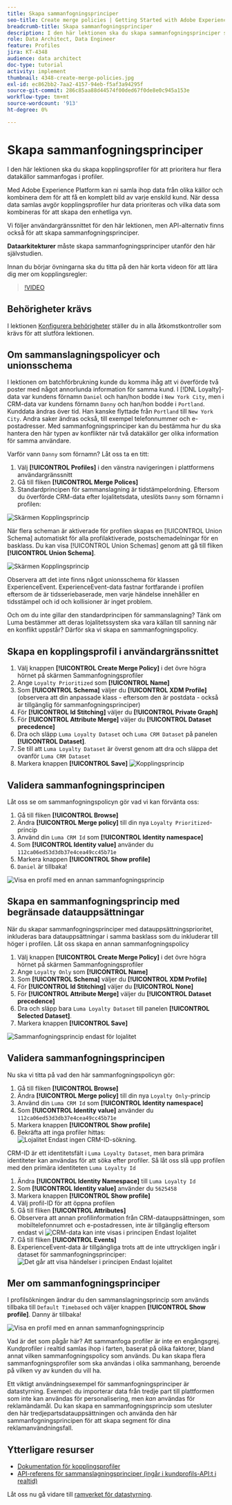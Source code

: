 ```yaml
---
title: Skapa sammanfogningsprinciper
seo-title: Create merge policies | Getting Started with Adobe Experience Platform for Data Architects and Data Engineers
breadcrumb-title: Skapa sammanfogningsprinciper
description: I den här lektionen ska du skapa sammanfogningsprinciper som avgör hur data sammanfogas i profiler.
role: Data Architect, Data Engineer
feature: Profiles
jira: KT-4348
audience: data architect
doc-type: tutorial
activity: implement
thumbnail: 4348-create-merge-policies.jpg
exl-id: ec862bb2-7aa2-4157-94eb-f5af3a94295f
source-git-commit: 286c85aa88d44574f00ded67f0de8e0c945a153e
workflow-type: tm+mt
source-wordcount: '913'
ht-degree: 0%

---
```


# Skapa sammanfogningsprinciper

<!--20 min-->

I den här lektionen ska du skapa kopplingsprofiler för att prioritera hur flera datakällor sammanfogas i profiler.

Med Adobe Experience Platform kan ni samla ihop data från olika källor och kombinera dem för att få en komplett bild av varje enskild kund. När dessa data samlas avgör kopplingsprofiler hur data prioriteras och vilka data som kombineras för att skapa den enhetliga vyn.

Vi följer användargränssnittet för den här lektionen, men API-alternativ finns också för att skapa sammanfogningsprinciper.

**Dataarkitekturer** måste skapa sammanfogningsprinciper utanför den här självstudien.

Innan du börjar övningarna ska du titta på den här korta videon för att lära dig mer om kopplingsregler:
>[!VIDEO](https://video.tv.adobe.com/v/330433?learn=on&enablevpops)

## Behörigheter krävs

I lektionen [Konfigurera behörigheter](configure-permissions.md) ställer du in alla åtkomstkontroller som krävs för att slutföra lektionen.

<!--* Permission items **[!UICONTROL Profile Management]** > **[!UICONTROL View Merge Policies]** and **[!UICONTROL Manage Merge Policies]**
* Permission item **[!UICONTROL Profile Management]** > **[!UICONTROL View Profiles]** and **[!UICONTROL Manage Profiles]**
* Permission item **[!UICONTROL Sandboxes]** > `Luma Tutorial`
* User-role access to the `Luma Tutorial Platform` product profile
-->

## Om sammanslagningspolicyer och unionsschema

I lektionen om batchförbrukning kunde du komma ihåg att vi överförde två poster med något annorlunda information för samma kund. I [!DNL Loyalty]-data var kundens förnamn `Daniel` och han/hon bodde i `New York City`, men i CRM-data var kundens förnamn `Danny` och han/hon bodde i `Portland`. Kunddata ändras över tid. Han kanske flyttade från `Portland` till `New York City`. Andra saker ändras också, till exempel telefonnummer och e-postadresser. Med sammanfogningsprinciper kan du bestämma hur du ska hantera den här typen av konflikter när två datakällor ger olika information för samma användare.

Varför vann `Danny` som förnamn? Låt oss ta en titt:

1. Välj **[!UICONTROL Profiles]** i den vänstra navigeringen i plattformens användargränssnitt
1. Gå till fliken **[!UICONTROL Merge Polices]**
1. Standardprincipen för sammanslagning är tidstämpelordning. Eftersom du överförde CRM-data efter lojalitetsdata, uteslöts `Danny` som förnamn i profilen:

![Skärmen Kopplingsprincip](assets/mergepolicies-default.png)

När flera scheman är aktiverade för profilen skapas en [!UICONTROL Union Schema] automatiskt för alla profilaktiverade, postschemadelningar för en basklass. Du kan visa [!UICONTROL Union Schemas] genom att gå till fliken **[!UICONTROL Union Schema]**.

![Skärmen Kopplingsprincip](assets/mergepolicies-unionSchema.png)

Observera att det inte finns något unionsschema för klassen ExperienceEvent. ExperienceEvent-data fastnar fortfarande i profilen eftersom de är tidsseriebaserade, men varje händelse innehåller en tidsstämpel och id och kollisioner är inget problem.

Och om du inte gillar den standardprincipen för sammanslagning? Tänk om Luma bestämmer att deras lojalitetssystem ska vara källan till sanning när en konflikt uppstår? Därför ska vi skapa en sammanfogningspolicy.

## Skapa en kopplingsprofil i användargränssnittet

1. Välj knappen **[!UICONTROL Create Merge Policy]** i det övre högra hörnet på skärmen Sammanfogningsprofiler
1. Ange `Loyalty Prioritized` som **[!UICONTROL Name]**
1. Som **[!UICONTROL Schema]** väljer du **[!UICONTROL XDM Profile]** (observera att din anpassade klass - eftersom den är postdata - också är tillgänglig för sammanfogningsprinciper)
1. För **[!UICONTROL Id Stitching]** väljer du **[!UICONTROL Private Graph]**
1. För **[!UICONTROL Attribute Merge]** väljer du **[!UICONTROL Dataset precedence]**
1. Dra och släpp `Luma Loyalty Dataset` och `Luma CRM Dataset` på panelen **[!UICONTROL Dataset]**.
1. Se till att `Luma Loyalty Dataset` är överst genom att dra och släppa det ovanför `Luma CRM Dataset`
1. Markera knappen **[!UICONTROL Save]**
   <!--do i need to explain Private Graph? Is that GA?-->
   ![Kopplingsprincip](assets/mergepolicies-newPolicy.png)

## Validera sammanfogningsprincipen

Låt oss se om sammanfogningspolicyn gör vad vi kan förvänta oss:

1. Gå till fliken **[!UICONTROL Browse]**
1. Ändra **[!UICONTROL Merge policy]** till din nya `Loyalty Prioritized`-princip
1. Använd din `Luma CRM Id` som **[!UICONTROL Identity namespace]**
1. Som **[!UICONTROL Identity value]** använder du `112ca06ed53d3db37e4cea49cc45b71e`
1. Markera knappen **[!UICONTROL Show profile]**
1. `Daniel` är tillbaka!

![Visa en profil med en annan sammanfogningsprincip](assets/mergepolicies-lookupProfileWithMergePolicy.png)

## Skapa en sammanfogningsprincip med begränsade datauppsättningar

När du skapar sammanfogningsprinciper med datauppsättningsprioritet, inkluderas bara datauppsättningar i samma basklass som du inkluderar till höger i profilen. Låt oss skapa en annan sammanfogningspolicy

1. Välj knappen **[!UICONTROL Create Merge Policy]** i det övre högra hörnet på skärmen Sammanfogningsprofiler
1. Ange `Loyalty Only` som **[!UICONTROL Name]**
1. Som **[!UICONTROL Schema]** väljer du **[!UICONTROL XDM Profile]**
1. För **[!UICONTROL Id Stitching]** väljer du **[!UICONTROL None]**
1. För **[!UICONTROL Attribute Merge]** väljer du **[!UICONTROL Dataset precedence]**
1. Dra och släpp bara `Luma Loyalty Dataset` till panelen **[!UICONTROL Selected Dataset]**.
1. Markera knappen **[!UICONTROL Save]**

![Sammanfogningsprincip endast för lojalitet](assets/mergepolicies-loyaltyOnly.png)

## Validera sammanfogningsprincipen

Nu ska vi titta på vad den här sammanfogningspolicyn gör:

1. Gå till fliken **[!UICONTROL Browse]**
1. Ändra **[!UICONTROL Merge policy]** till din nya `Loyalty Only`-princip
1. Använd din `Luma CRM Id` som **[!UICONTROL Identity namespace]**
1. Som **[!UICONTROL Identity value]** använder du `112ca06ed53d3db37e4cea49cc45b71e`
1. Markera knappen **[!UICONTROL Show profile]**
1. Bekräfta att inga profiler hittas:
   ![Lojalitet Endast ingen CRM-ID-sökning.](assets/mergepolicies-loyaltyOnly-noCrmLookup.png)

CRM-ID är ett identitetsfält i `Luma Loyalty Dataset`, men bara primära identiteter kan användas för att söka efter profiler. Så låt oss slå upp profilen med den primära identiteten `Luma Loyalty Id`

1. Ändra **[!UICONTROL Identity Namespace]** till `Luma Loyalty Id`
1. Som **[!UICONTROL Identity value]** använder du `5625458`
1. Markera knappen **[!UICONTROL Show profile]**
1. Välj profil-ID för att öppna profilen
1. Gå till fliken **[!UICONTROL Attributes]**
1. Observera att annan profilinformation från CRM-datauppsättningen, som mobiltelefonnumret och e-postadressen, inte är tillgänglig eftersom endast vi
   ![CRM-data kan inte visas i principen Endast lojalitet](assets/mergepolicies-loyaltyOnly-attributes.png)
1. Gå till fliken **[!UICONTROL Events]**
1. ExperienceEvent-data är tillgängliga trots att de inte uttryckligen ingår i dataset för sammanfogningsprinciper:
   ![Det går att visa händelser i principen Endast lojalitet](assets/mergepolicies-loyaltyOnly-events.png)

## Mer om sammanfogningsprinciper

I profilsökningen ändrar du den sammanslagningsprincip som används tillbaka till `Default Timebased` och väljer knappen **[!UICONTROL Show profile]**. Danny är tillbaka!

![Visa en profil med en annan sammanfogningsprincip](assets/mergepolicies-backToDanny.png)

Vad är det som pågår här? Att sammanfoga profiler är inte en engångsgrej. Kundprofiler i realtid samlas ihop i farten, baserat på olika faktorer, bland annat vilken sammanfogningspolicy som används. Du kan skapa flera sammanfogningsprofiler som ska användas i olika sammanhang, beroende på vilken vy av kunden du vill ha.

Ett viktigt användningsexempel för sammanfogningsprinciper är datastyrning. Exempel: du importerar data från tredje part till plattformen som inte kan användas för personalisering, men _kan_ användas för reklamändamål. Du kan skapa en sammanfogningsprincip som utesluter den här tredjepartsdatauppsättningen och använda den här sammanfogningsprincipen för att skapa segment för dina reklamanvändningsfall.

## Ytterligare resurser

* [Dokumentation för kopplingsprofiler](https://experienceleague.adobe.com/docs/experience-platform/profile/merge-policies/overview.html)
* [API-referens för sammanslagningsprinciper (ingår i kundprofils-API:t i realtid)](https://www.adobe.io/experience-platform-apis/references/profile/#tag/Merge-policies)

Låt oss nu gå vidare till [ramverket för datastyrning](apply-data-governance-framework.md).
